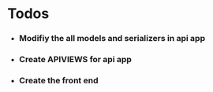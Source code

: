 # Todos

- ### Modifiy the all models and serializers in api app
- ### Create APIVIEWS for api app
- ### Create the front end